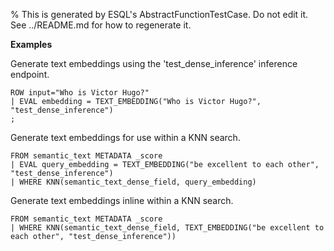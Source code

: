 % This is generated by ESQL's AbstractFunctionTestCase. Do not edit it. See ../README.md for how to regenerate it.

**Examples**

Generate text embeddings using the 'test_dense_inference' inference endpoint.

```esql
ROW input="Who is Victor Hugo?"
| EVAL embedding = TEXT_EMBEDDING("Who is Victor Hugo?", "test_dense_inference")
;
```

Generate text embeddings for use within a KNN search.

```esql
FROM semantic_text METADATA _score
| EVAL query_embedding = TEXT_EMBEDDING("be excellent to each other", "test_dense_inference")
| WHERE KNN(semantic_text_dense_field, query_embedding)
```

Generate text embeddings inline within a KNN search.

```esql
FROM semantic_text METADATA _score
| WHERE KNN(semantic_text_dense_field, TEXT_EMBEDDING("be excellent to each other", "test_dense_inference"))
```


